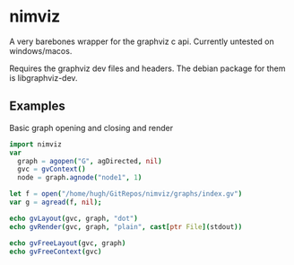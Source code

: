 # nimviz
A very barebones wrapper for the graphviz c api.
Currently untested on windows/macos.

Requires the graphviz dev files and headers.
The debian package for them is libgraphviz-dev.

## Examples

Basic graph opening and closing and render

```nim
import nimviz
var
  graph = agopen("G", agDirected, nil)
  gvc = gvContext()
  node = graph.agnode("node1", 1)

let f = open("/home/hugh/GitRepos/nimviz/graphs/index.gv")
var g = agread(f, nil);

echo gvLayout(gvc, graph, "dot")
echo gvRender(gvc, graph, "plain", cast[ptr File](stdout))

echo gvFreeLayout(gvc, graph)
echo gvFreeContext(gvc)
```